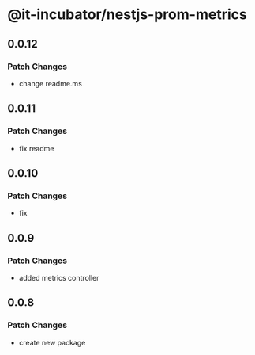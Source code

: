 # @it-incubator/nestjs-prom-metrics

## 0.0.12
### Patch Changes

- change readme.ms

## 0.0.11
### Patch Changes

- fix readme

## 0.0.10
### Patch Changes

- fix

## 0.0.9
### Patch Changes

- added metrics controller

## 0.0.8
### Patch Changes

- create new package
